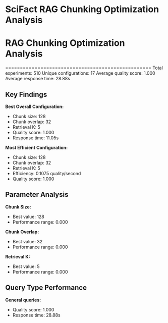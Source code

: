 # SciFact RAG Chunking Optimization Analysis

# RAG Chunking Optimization Analysis
==================================================
Total experiments: 510
Unique configurations: 17
Average quality score: 1.000
Average response time: 28.88s

## Key Findings

**Best Overall Configuration:**
- Chunk size: 128
- Chunk overlap: 32
- Retrieval K: 5
- Quality score: 1.000
- Response time: 11.05s

**Most Efficient Configuration:**
- Chunk size: 128
- Chunk overlap: 32
- Retrieval K: 5
- Efficiency: 0.1075 quality/second
- Quality score: 1.000

## Parameter Analysis

**Chunk Size:**
- Best value: 128
- Performance range: 0.000

**Chunk Overlap:**
- Best value: 32
- Performance range: 0.000

**Retrieval K:**
- Best value: 5
- Performance range: 0.000

## Query Type Performance

**General queries:**
- Quality score: 1.000
- Response time: 28.88s
